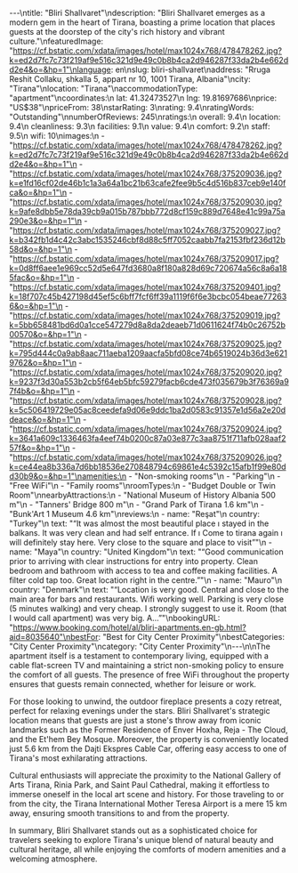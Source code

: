 ---\ntitle: "Bliri Shallvaret"\ndescription: "Bliri Shallvaret emerges as a modern gem in the heart of Tirana, boasting a prime location that places guests at the doorstep of the city's rich history and vibrant culture."\nfeaturedImage: "https://cf.bstatic.com/xdata/images/hotel/max1024x768/478478262.jpg?k=ed2d7fc7c73f219af9e516c321d9e49c0b8b4ca2d946287f33da2b4e662dd2e4&o=&hp=1"\nlanguage: en\nslug: bliri-shallvaret\naddress: "Rruga Reshit Collaku, shkalla 5, appart nr 10, 1001 Tirana, Albania"\ncity: "Tirana"\nlocation: "Tirana"\naccommodationType: "apartment"\ncoordinates:\n  lat: 41.32473527\n  lng: 19.81697686\nprice: "US$38"\npriceFrom: 38\nstarRating: 3\nrating: 9.4\nratingWords: "Outstanding"\nnumberOfReviews: 245\nratings:\n  overall: 9.4\n  location: 9.4\n  cleanliness: 9.3\n  facilities: 9.1\n  value: 9.4\n  comfort: 9.2\n  staff: 9.5\n  wifi: 10\nimages:\n  - "https://cf.bstatic.com/xdata/images/hotel/max1024x768/478478262.jpg?k=ed2d7fc7c73f219af9e516c321d9e49c0b8b4ca2d946287f33da2b4e662dd2e4&o=&hp=1"\n  - "https://cf.bstatic.com/xdata/images/hotel/max1024x768/375209036.jpg?k=e1fd16cf02de46b1c1a3a64a1bc21b63cafe2fee9b5c4d516b837ceb9e140fca&o=&hp=1"\n  - "https://cf.bstatic.com/xdata/images/hotel/max1024x768/375209030.jpg?k=9afe8dbb5e78da39cb9a015b787bbb772d8cf159c889d7648e41c99a75a290e3&o=&hp=1"\n  - "https://cf.bstatic.com/xdata/images/hotel/max1024x768/375209027.jpg?k=b342fb1d4c42c3abc1535246cbf8d88c5ff7052caabb7fa2153fbf236d12b58d&o=&hp=1"\n  - "https://cf.bstatic.com/xdata/images/hotel/max1024x768/375209017.jpg?k=0d8ff6aee1e969cc52d5e647fd3680a8f180a828d69c720674a56c8a6a185fac&o=&hp=1"\n  - "https://cf.bstatic.com/xdata/images/hotel/max1024x768/375209401.jpg?k=18f707c45b427198d45ef5c6bff7fcf6ff39a1119f6f6e3bcbc054beae772636&o=&hp=1"\n  - "https://cf.bstatic.com/xdata/images/hotel/max1024x768/375209019.jpg?k=5bb658481bd6d0a1cce547279d8a8da2deaeb71d0611624f74b0c26752b00570&o=&hp=1"\n  - "https://cf.bstatic.com/xdata/images/hotel/max1024x768/375209025.jpg?k=795d444c0a9ab8aac711aeba1209aacfa5bfd08ce74b6519024b36d3e6219762&o=&hp=1"\n  - "https://cf.bstatic.com/xdata/images/hotel/max1024x768/375209020.jpg?k=9237f3d30a553b2cb5f64eb5bfc59279facb6cde473f035679b3f76369a97f4b&o=&hp=1"\n  - "https://cf.bstatic.com/xdata/images/hotel/max1024x768/375209028.jpg?k=5c506419729e05ac8ceedefa9d06e9ddc1ba2d0583c91357e1d56a2e20ddeace&o=&hp=1"\n  - "https://cf.bstatic.com/xdata/images/hotel/max1024x768/375209024.jpg?k=3641a609c1336463fa4eef74b0200c87a03e877c3aa8751f711afb028aaf257f&o=&hp=1"\n  - "https://cf.bstatic.com/xdata/images/hotel/max1024x768/375209026.jpg?k=ce44ea8b336a7d6bb18536e270848794c69861e4c5392c15afb1f99e80dd30b9&o=&hp=1"\namenities:\n  - "Non-smoking rooms"\n  - "Parking"\n  - "Free WiFi"\n  - "Family rooms"\nroomTypes:\n  - "Budget Double or Twin Room"\nnearbyAttractions:\n  - "National Museum of History Albania 500 m"\n  - "Tanners' Bridge 800 m"\n  - "Grand Park of Tirana 1.6 km"\n  - "Bunk'Art 1 Museum 4.6 km"\nreviews:\n  - name: "Reşat"\n    country: "Turkey"\n    text: "“It was almost the most beautiful place ı stayed in the balkans. It was very clean and had self entrance. If ı Come to tirana again ı will definitely stay here. Very close to the square and place to visit”"\n  - name: "Maya"\n    country: "United Kingdom"\n    text: "“Good communication prior to arriving with clear instructions for entry into property. Clean bedroom and bathroom with access to tea and coffee making facilities. A filter cold tap too. Great location right in the centre.”"\n  - name: "Mauro"\n    country: "Denmark"\n    text: "“Location is very good. Central and close to the main area for bars and restaurants.
Wifi working well.
Parking is very close (5 minutes walking) and very cheap. I strongly suggest to use it.
Room (that I would call apartment) was very big. A...”"\nbookingURL: "https://www.booking.com/hotel/al/bliri-apartments.en-gb.html?aid=8035640"\nbestFor: "Best for City Center Proximity"\nbestCategories: "City Center Proximity"\ncategory: "City Center Proximity"\n---\n\nThe apartment itself is a testament to contemporary living, equipped with a cable flat-screen TV and maintaining a strict non-smoking policy to ensure the comfort of all guests. The presence of free WiFi throughout the property ensures that guests remain connected, whether for leisure or work.

For those looking to unwind, the outdoor fireplace presents a cozy retreat, perfect for relaxing evenings under the stars. Bliri Shallvaret's strategic location means that guests are just a stone's throw away from iconic landmarks such as the Former Residence of Enver Hoxha, Reja - The Cloud, and the Et'hem Bey Mosque. Moreover, the property is conveniently located just 5.6 km from the Dajti Ekspres Cable Car, offering easy access to one of Tirana's most exhilarating attractions.

Cultural enthusiasts will appreciate the proximity to the National Gallery of Arts Tirana, Rinia Park, and Saint Paul Cathedral, making it effortless to immerse oneself in the local art scene and history. For those traveling to or from the city, the Tirana International Mother Teresa Airport is a mere 15 km away, ensuring smooth transitions to and from the property.

In summary, Bliri Shallvaret stands out as a sophisticated choice for travelers seeking to explore Tirana's unique blend of natural beauty and cultural heritage, all while enjoying the comforts of modern amenities and a welcoming atmosphere.